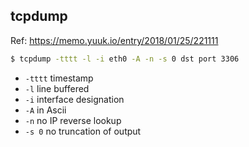 ## tcpdump

Ref: https://memo.yuuk.io/entry/2018/01/25/221111

```bash
$ tcpdump -tttt -l -i eth0 -A -n -s 0 dst port 3306
```

* `-tttt` timestamp
* `-l` line buffered
* `-i` interface designation
* `-A` in Ascii
* `-n` no IP reverse lookup
* `-s 0` no truncation of output
